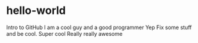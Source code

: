 # hello-world
Intro to GitHub
I am a cool guy and a good programmer
Yep
Fix some stuff and be cool.
Super cool
Really really awesome
